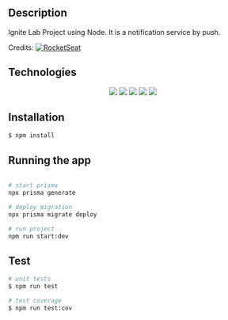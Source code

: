 ## Description

Ignite Lab Project using Node. It is a notification service by push.

Credits: [![RocketSeat](https://img.shields.io/badge/Rocketseat-633BCC?style=for-the-badge)](https://www.rocketseat.com.br)

## Technologies

<p align="center">
    <img src="https://img.shields.io/badge/node.js-6DA55F?style=for-the-badge&logo=node.js&logoColor=white">
    <img src="https://img.shields.io/badge/nestjs-%23E0234E.svg?style=for-the-badge&logo=nestjs&logoColor=white">
    <img src="https://img.shields.io/badge/Prisma-3982CE?style=for-the-badge&logo=Prisma&logoColor=white">
    <img src="https://img.shields.io/badge/-jest-%23C21325?style=for-the-badge&logo=jest&logoColor=white">
    <img src="https://img.shields.io/badge/typescript-%23007ACC.svg?style=for-the-badge&logo=typescript&logoColor=white">
</p>


## Installation

```bash
$ npm install
```

## Running the app

```bash

# start prisma
npx prisma generate

# deploy migration
npx prisma migrate deploy

# run project
npm run start:dev
```

## Test

```bash
# unit tests
$ npm run test

# test coverage
$ npm run test:cov
```

